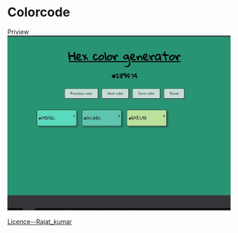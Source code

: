 # Colorcode

Priview <a href="https://rjtcode.github.io/Colorcode/">
<img src="https://github.com/rjtcode/Colorcode/blob/master/demo.JPG">



Licence--Rajat_kumar
